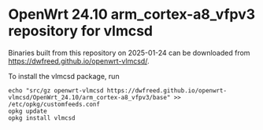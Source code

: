 OpenWrt 24.10 arm_cortex-a8_vfpv3 repository for vlmcsd
========

Binaries built from this repository on 2025-01-24 can be downloaded from <https://dwfreed.github.io/openwrt-vlmcsd/>.

To install the vlmcsd package, run

```
echo "src/gz openwrt-vlmcsd https://dwfreed.github.io/openwrt-vlmcsd/OpenWrt_24.10/arm_cortex-a8_vfpv3/base" >> /etc/opkg/customfeeds.conf
opkg update
opkg install vlmcsd
```
